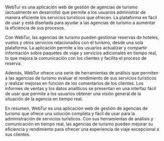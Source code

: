 WebTur es una aplicación web de gestión de agencias de turismo (actualmente en desarrollo) que permite a los usuarios administrar de manera eficiente los servicios turísticos que ofrecen. La plataforma es fácil de usar y está diseñada para ayudar a las agencias de turismo a aumentar la eficiencia de sus procesos.

Con WebTur, las agencias de turismo pueden gestionar reservas de hoteles, vuelos y otros servicios relacionados con el turismo, desde una sola plataforma. La aplicación permite a los usuarios actualizar y compartir información sobre paquetes de viaje y servicios adicionales en tiempo real, lo que mejora la comunicación con los clientes y facilita el proceso de reserva.

Además, WebTur ofrece una serie de herramientas de análisis que permiten a las agencias de turismo evaluar el rendimiento de sus servicios turísticos y realizar mejoras en función de los comentarios de los clientes. Los informes de ventas y los datos analíticos se presentan en una interfaz fácil de usar que permite a los usuarios obtener una visión general de la situación de la agencia en tiempo real.

En resumen, WebTur es una aplicación web de gestión de agencias de turismo que ofrece una solución completa y fácil de usar para la administración de servicios turísticos. Con sus herramientas de análisis y comunicación en tiempo real, las agencias de turismo pueden mejorar su eficiencia y rendimiento para ofrecer una experiencia de viaje excepcional a sus clientes.

